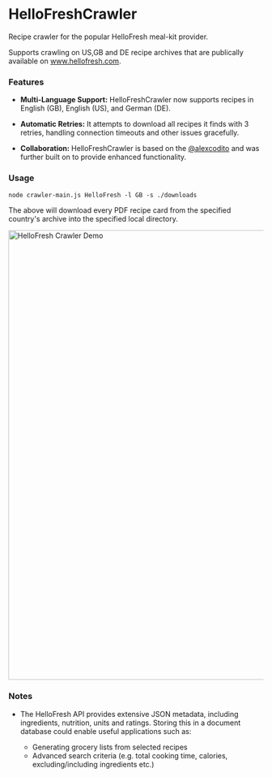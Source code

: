 # HelloFreshCrawler

Recipe crawler for the popular HelloFresh meal-kit provider.

Supports crawling on US,GB and DE recipe archives that are publically available on www.hellofresh.com.

### Features

- **Multi-Language Support:** HelloFreshCrawler now supports recipes in English (GB), English (US), and German (DE).

- **Automatic Retries:** It attempts to download all recipes it finds with 3 retries, handling connection timeouts and other issues gracefully.

- **Collaboration:** HelloFreshCrawler is based on the [@alexcodito](https://github.com/alexcodito/HelloFreshCrawler) and was further built on to provide enhanced functionality.

  
### Usage

`node crawler-main.js HelloFresh -l GB -s ./downloads`

The above will download every PDF recipe card from the specified country's archive into the specified local directory.

<img src="https://github.com/alexcodito/HelloFreshCrawler/blob/master/hello-fresh-crawler.gif" width="886" alt="HelloFresh Crawler Demo"/>

### Notes

- The HelloFresh API provides extensive JSON metadata, including ingredients, nutrition, units and ratings. Storing this in a document database could enable useful applications such as:

  - Generating grocery lists from selected recipes
  - Advanced search criteria (e.g. total cooking time, calories, excluding/including ingredients etc.)
